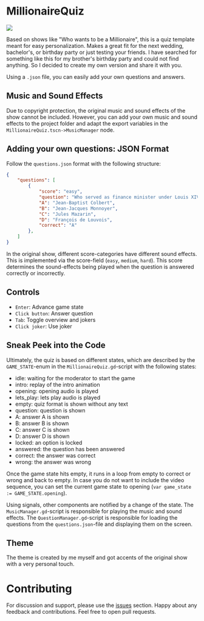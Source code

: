 # MillionaireQuiz

<img src="https://github.com/MathiasBaumgartinger/MillionaireQuiz/blob/master/Resources/demo.png">

Based on shows like "Who wants to be a Millionaire", this is a quiz template meant for easy personalization. Makes a great fit for the next wedding, bachelor's, or birthday party or just testing your friends. I have searched for something like this for my brother's birthday party and could not find anything. So I decided to create my own version and share it with you.

Using a `.json` file, you can easily add your own questions and answers.


## Music and Sound Effects

Due to copyright protection, the original music and sound effects of the show cannot be included. However, you can add your own music and sound effects to the project folder and adapt the export variables in the `MillionaireQuiz.tscn->MusicManager` node.

## Adding your own questions: JSON Format

Follow the `questions.json` format with the following structure:

```json
{
    "questions": [
        {
			"score": "easy",
			"question": "Who served as finance minister under Louis XIV?",
			"A": "Jean-Baptist Colbert",
			"B": "Jean-Jacques Monnoyer",
			"C": "Jules Mazarin",
			"D": "François de Louvois",
			"correct": "A"
		},
    ]
}
```

In the original show, different score-categories have different sound effects. This is implemented via the score-field (`easy`, `medium`, `hard`). This score determines the sound-effects being played when the question is answered correctly or incorrectly.

## Controls

- `Enter`: Advance game state
- `Click button`: Answer question
- `Tab`: Toggle overview and jokers
- `Click joker`: Use joker

## Sneak Peek into the Code

Ultimately, the quiz is based on different states, which are described by the `GAME_STATE`-enum in the `MillionaireQuiz.gd`-script with the following states:

- idle: waiting for the moderator to start the game
- intro: replay of the intro animation
- opening: opening audio is played
- lets_play: lets play audio is played
- empty: quiz format is shown without any text
- question: question is shown
- A: answer A is shown
- B: answer B is shown
- C: answer C is shown
- D: answer D is shown
- locked: an option is locked
- answered: the question has been answered
- correct: the answer was correct
- wrong: the answer was wrong

Once the game state hits empty, it runs in a loop from empty to correct or wrong and back to empty. In case you do not want to include the video sequence, you can set the current game state to opening (`var game_state := GAME_STATE.opening`).

Using signals, other components are notified by a change of the state. The `MusicManager.gd`-script is responsible for playing the music and sound effects. The `QuestionManager.gd`-script is responsible for loading the questions from the `questions.json`-file and displaying them on the screen.

## Theme

The theme is created by me myself and got accents of the original show with a very personal touch.

# Contributing

For discussion and support, please use the [issues](https://github.com/MathiasBaumgartinger/MillionaireQuiz/issues) section. Happy about any feedback and contributions. Feel free to open pull requests.